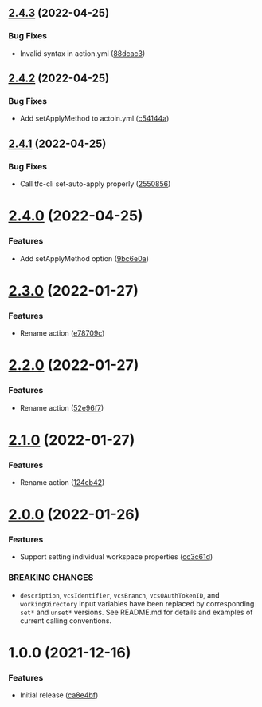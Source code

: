 ## [2.4.3](https://github.com/cbsinteractive/update-tfc-workspace-action/compare/2.4.2...2.4.3) (2022-04-25)


### Bug Fixes

* Invalid syntax in action.yml ([88dcac3](https://github.com/cbsinteractive/update-tfc-workspace-action/commit/88dcac36fdfb4268867d2938d52040b4519d8f09))

## [2.4.2](https://github.com/cbsinteractive/update-tfc-workspace-action/compare/2.4.1...2.4.2) (2022-04-25)


### Bug Fixes

* Add setApplyMethod to actoin.yml ([c54144a](https://github.com/cbsinteractive/update-tfc-workspace-action/commit/c54144a3cd0fe83a7697f884fd9c87c1d777bd08))

## [2.4.1](https://github.com/cbsinteractive/update-tfc-workspace-action/compare/2.4.0...2.4.1) (2022-04-25)


### Bug Fixes

* Call tfc-cli set-auto-apply properly ([2550856](https://github.com/cbsinteractive/update-tfc-workspace-action/commit/25508562b0c4e127a32c8c10f151efcda9987a28))

# [2.4.0](https://github.com/cbsinteractive/update-tfc-workspace-action/compare/2.3.0...2.4.0) (2022-04-25)


### Features

* Add setApplyMethod option ([9bc6e0a](https://github.com/cbsinteractive/update-tfc-workspace-action/commit/9bc6e0a5490bd9beec5a8b12b0efc051518be674))

# [2.3.0](https://github.com/cbsinteractive/update-tfc-workspace-action/compare/2.2.0...2.3.0) (2022-01-27)


### Features

* Rename action ([e78709c](https://github.com/cbsinteractive/update-tfc-workspace-action/commit/e78709c9b97701d2b2a7b5c4a27e544d1a325e98))

# [2.2.0](https://github.com/cbsinteractive/update-tfc-workspace-action/compare/2.1.0...2.2.0) (2022-01-27)


### Features

* Rename action ([52e96f7](https://github.com/cbsinteractive/update-tfc-workspace-action/commit/52e96f79f58b85b94c4a99b054bcc23b005493c5))

# [2.1.0](https://github.com/cbsinteractive/update-tfc-workspace-action/compare/2.0.0...2.1.0) (2022-01-27)


### Features

* Rename action ([124cb42](https://github.com/cbsinteractive/update-tfc-workspace-action/commit/124cb42f8dba3b946e18bf4a8a1251bd01fe90d6))

# [2.0.0](https://github.com/cbsinteractive/update-tfc-workspace-action/compare/1.0.0...2.0.0) (2022-01-26)


### Features

* Support setting individual workspace properties ([cc3c61d](https://github.com/cbsinteractive/update-tfc-workspace-action/commit/cc3c61d61a9ce1d2dcc2f4330925da7c55e5c56a))


### BREAKING CHANGES

* `description`, `vcsIdentifier`, `vcsBranch`,
`vcsOAuthTokenID`, and `workingDirectory` input variables have been
replaced by corresponding `set*` and `unset*` versions. See README.md
for details and examples of current calling conventions.

# 1.0.0 (2021-12-16)


### Features

* Initial release ([ca8e4bf](https://github.com/cbsinteractive/update-tfc-workspace-action/commit/ca8e4bfdbe28b5eef9912ca2605b9d974885e0e6))
